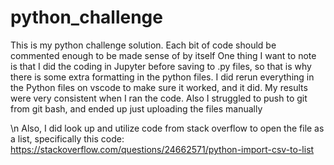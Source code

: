 # python_challenge
This is my python challenge solution. Each bit of code should be commented enough to be made sense of by itself
One thing I want to note is that I did the coding in Jupyter before saving to .py files, so that is why there is some extra formatting in the python files. I did rerun everything
in the Python files on vscode to make sure it worked, and it did. My results were very consistent when I ran the code.
Also I struggled to push to git from git bash, and ended up just uploading the files manually

\n Also, I did look up and utilize code from stack overflow to open the file as a list, specifically this code: https://stackoverflow.com/questions/24662571/python-import-csv-to-list
